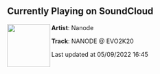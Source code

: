 ## Currently Playing on SoundCloud

[<img align="left" width="100" src="https://i1.sndcdn.com/artworks-ozVMlsOJ0jtneELB-DfjZAA-t500x500.jpg">](https://soundcloud.com/nanode/evo2k20)

**Artist**: Nanode 

**Track**: NANODE @ EVO2K20

Last updated at 05/09/2022 16:45
